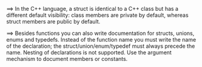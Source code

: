 
==> In the C++ language, a struct is identical to a C++ class but has a different default visibility: class members are private by default, whereas struct members are public by default. 


==> Besides functions you can also write documentation for structs, unions, enums and typedefs.
Instead of the function name you must write the name of the declaration;
the struct/union/enum/typedef must always precede the name. Nesting of declarations is not supported.
Use the argument mechanism to document members or constants.

